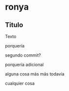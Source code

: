 # ronya

## Titulo 
Texto

porquería

segundo commit?

porquería adicional

alguna cosa más
más todavía


cualquier cosa 